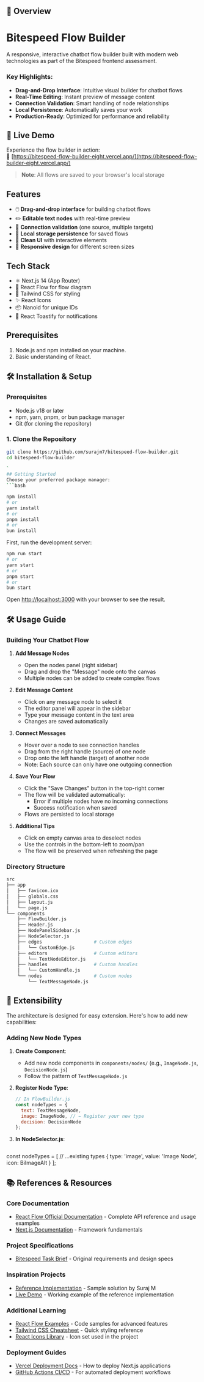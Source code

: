 ## 🌟 Overview

# Bitespeed Flow Builder


A responsive, interactive chatbot flow builder built with modern web technologies as part of the Bitespeed frontend assessment.

### Key Highlights:
- **Drag-and-Drop Interface**: Intuitive visual builder for chatbot flows
- **Real-Time Editing**: Instant preview of message content
- **Connection Validation**: Smart handling of node relationships
- **Local Persistence**: Automatically saves your work
- **Production-Ready**: Optimized for performance and reliability

## 🚀 Live Demo

Experience the flow builder in action:  
🔗 [https://bitespeed-flow-builder-eight.vercel.app/](https://bitespeed-flow-builder-eight.vercel.app/)

> **Note**: All flows are saved to your browser's local storage

## Features

- 🖱️ **Drag-and-drop interface** for building chatbot flows
- ✏️ **Editable text nodes** with real-time preview
- 🔗 **Connection validation** (one source, multiple targets)
- 💾 **Local storage persistence** for saved flows
- 🎨 **Clean UI** with interactive elements
- 📱 **Responsive design** for different screen sizes

## Tech Stack

- ⚛️ Next.js 14 (App Router)
- 🌊 React Flow for flow diagram
- 🎨 Tailwind CSS for styling
- ✨ React Icons
- 📦 Nanoid for unique IDs
- 💬 React Toastify for notifications

## Prerequisites

1. Node.js and npm installed on your machine.
2. Basic understanding of React.


## 🛠️ Installation & Setup

### Prerequisites
- Node.js v18 or later
- npm, yarn, pnpm, or bun package manager
- Git (for cloning the repository)

### 1. Clone the Repository
```bash
git clone https://github.com/surajm7/bitespeed-flow-builder.git
cd bitespeed-flow-builder

`
## Getting Started
Choose your preferred package manager:
```bash

npm install
# or 
yarn install
# or
pnpm install
# or
bun install
```


First, run the development server:

```bash
npm run start
# or
yarn start
# or
pnpm start
# or
bun start
```

Open [http://localhost:3000](http://localhost:3000) with your browser to see the result.

## 🛠️ Usage Guide

### Building Your Chatbot Flow

1. **Add Message Nodes**
   - Open the nodes panel (right sidebar)
   - Drag and drop the "Message" node onto the canvas
   - Multiple nodes can be added to create complex flows

2. **Edit Message Content**
   - Click on any message node to select it
   - The editor panel will appear in the sidebar
   - Type your message content in the text area
   - Changes are saved automatically

3. **Connect Messages**
   - Hover over a node to see connection handles
   - Drag from the right handle (source) of one node
   - Drop onto the left handle (target) of another node
   - Note: Each source can only have one outgoing connection

4. **Save Your Flow**
   - Click the "Save Changes" button in the top-right corner
   - The flow will be validated automatically:
     - Error if multiple nodes have no incoming connections
     - Success notification when saved
   - Flows are persisted to local storage

5. **Additional Tips**
   - Click on empty canvas area to deselect nodes
   - Use the controls in the bottom-left to zoom/pan
   - The flow will be preserved when refreshing the page

### Directory Structure

```bash
src
├── app
│   ├── favicon.ico
│   ├── globals.css
│   ├── layout.js
│   └── page.js
└── components
    ├── FlowBuilder.js
    ├── Header.js
    ├── NodePanelSidebar.js
    ├── NodeSelector.js
    ├── edges                   # Custom edges
    │   └── CustomEdge.js
    ├── editors                 # Custom editors
    │   └── TextNodeEditor.js
    ├── handles                 # Custom handles
    │   └── CustomHandle.js
    └── nodes                   # Custom nodes
        └── TextMessageNode.js
```
## 🧩 Extensibility

The architecture is designed for easy extension. Here's how to add new capabilities:

### Adding New Node Types
1. **Create Component**:
   - Add new node components in `components/nodes/` (e.g., `ImageNode.js`, `DecisionNode.js`)
   - Follow the pattern of `TextMessageNode.js`

2. **Register Node Type**:
   ```javascript
   // In FlowBuilder.js
   const nodeTypes = {
     text: TextMessageNode,
     image: ImageNode, // ← Register your new type
     decision: DecisionNode
   };

3. **In NodeSelector.js**:
   ```javascript

const nodeTypes = [
  // ...existing types
  {
    type: 'image',
    value: 'Image Node',
    icon: BiImageAlt
  }
];

## 📚 References & Resources

### Core Documentation
- [React Flow Official Documentation](https://reactflow.dev/docs) - Complete API reference and usage examples
- [Next.js Documentation](https://nextjs.org/docs) - Framework fundamentals

### Project Specifications
- [Bitespeed Task Brief](https://bitespeed.notion.site/BiteSpeed-Frontend-Task-Chatbot-flow-builder-fb0feb3498294929a9b7171bcb4e8a8b) - Original requirements and design specs

### Inspiration Projects
- [Reference Implementation](https://github.com/surajm7/bitespeed-flow-builder) - Sample solution by Suraj M
- [Live Demo](https://bitespeed-flow-builder.vercel.app/) - Working example of the reference implementation

### Additional Learning
- [React Flow Examples](https://reactflow.dev/examples) - Code samples for advanced features
- [Tailwind CSS Cheatsheet](https://nerdcave.com/tailwind-cheat-sheet) - Quick styling reference
- [React Icons Library](https://react-icons.github.io/react-icons/) - Icon set used in the project

### Deployment Guides
- [Vercel Deployment Docs](https://vercel.com/docs) - How to deploy Next.js applications
- [GitHub Actions CI/CD](https://docs.github.com/en/actions) - For automated deployment workflows